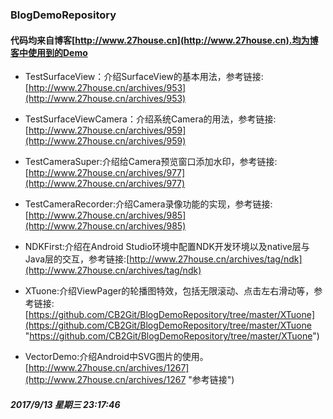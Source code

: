 ### BlogDemoRepository

#### 代码均来自博客[http://www.27house.cn](http://www.27house.cn).均为博客中使用到的Demo

+ TestSurfaceView：介绍SurfaceView的基本用法，参考链接:[http://www.27house.cn/archives/953](http://www.27house.cn/archives/953)

+ TestSurfaceViewCamera：介绍系统Camera的用法，参考链接:[http://www.27house.cn/archives/959](http://www.27house.cn/archives/959)

+ TestCameraSuper:介绍给Camera预览窗口添加水印，参考链接:[http://www.27house.cn/archives/977](http://www.27house.cn/archives/977)

+ TestCameraRecorder:介绍Camera录像功能的实现，参考链接:[http://www.27house.cn/archives/985](http://www.27house.cn/archives/985)
+ NDKFirst:介绍在Android Studio环境中配置NDK开发环境以及native层与Java层的交互，参考链接:[http://www.27house.cn/archives/tag/ndk](http://www.27house.cn/archives/tag/ndk)

+ XTuone:介绍ViewPager的轮播图特效，包括无限滚动、点击左右滑动等，参考链接:[https://github.com/CB2Git/BlogDemoRepository/tree/master/XTuone](https://github.com/CB2Git/BlogDemoRepository/tree/master/XTuone "https://github.com/CB2Git/BlogDemoRepository/tree/master/XTuone")

+ VectorDemo:介绍Android中SVG图片的使用。[http://www.27house.cn/archives/1267](http://www.27house.cn/archives/1267 "参考链接")

##### 2017/9/13 星期三 23:17:46 